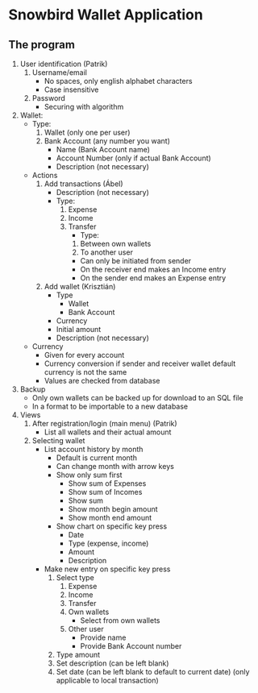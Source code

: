 # Snowbird Wallet Application

## The program
1. User identification     (Patrik)
   1. Username/email
      * No spaces, only english alphabet characters
      * Case insensitive
   2. Password
      * Securing with algorithm
2. Wallet:
    - Type:
      1. Wallet (only one per user)
      2. Bank Account (any number you want)
         - Name (Bank Account name)
         - Account Number (only if actual Bank Account)
         - Description (not necessary)
    - Actions
      1. Add transactions        (Ábel)
         - Description (not necessary)
         - Type:
            1. Expense
            3. Income
            3. Transfer
               - Type:
               1. Between own wallets
               2. To another user
               * Can only be initiated from sender
               * On the receiver end makes an Income entry
               * On the sender end makes an Expense entry
      2. Add wallet           (Krisztián)
         - Type
           * Wallet
           * Bank Account
         - Currency
         - Initial amount
         - Description (not necessary)
    - Currency
      * Given for every account
      * Currency conversion if sender and receiver wallet default currency is not the same
      * Values are checked from database
3. Backup
   * Only own wallets can be backed up for download to an SQL file
   * In a format to be importable to a new database
4. Views
    1. After registration/login (main menu)           (Patrik)
       - List all wallets and their actual amount
    3. Selecting wallet
       - List account history by month
         * Default is current month
         * Can change month with arrow keys
         * Show only sum first
           - Show sum of Expenses
           - Show sum of Incomes
           - Show sum
           - Show month begin amount
           - Show month end amount
         * Show chart on specific key press
           - Date
           - Type (expense, income)
           - Amount
           - Description
       - Make new entry on specific key press
         1. Select type
            1. Expense
            2. Income
            3. Transfer
              1. Own wallets
                 - Select from own wallets
              2. Other user
                 - Provide name
                 - Provide Bank Account number
         2. Type amount
         3. Set description (can be left blank)
         4. Set date (can be left blank to default to current date) (only applicable to local transaction)